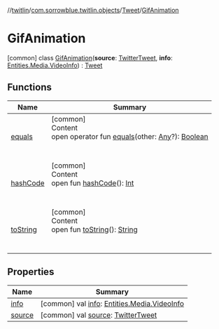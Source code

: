 //[twitlin](../../../index.md)/[com.sorrowblue.twitlin.objects](../../index.md)/[Tweet](../index.md)/[GifAnimation](index.md)



# GifAnimation  
 [common] class [GifAnimation](index.md)(**source**: [TwitterTweet](../../-twitter-tweet/index.md), **info**: [Entities.Media.VideoInfo](../../-entities/-media/-video-info/index.md)) : [Tweet](../index.md)   


## Functions  
  
|  Name|  Summary| 
|---|---|
| <a name="kotlin/Any/equals/#kotlin.Any?/PointingToDeclaration/"></a>[equals](../../../com.sorrowblue.twitlin.v2.users/-users-api/-expansion/-companion/index.md#%5Bkotlin%2FAny%2Fequals%2F%23kotlin.Any%3F%2FPointingToDeclaration%2F%5D%2FFunctions%2F1930806739)| <a name="kotlin/Any/equals/#kotlin.Any?/PointingToDeclaration/"></a>[common]  <br>Content  <br>open operator fun [equals](../../../com.sorrowblue.twitlin.v2.users/-users-api/-expansion/-companion/index.md#%5Bkotlin%2FAny%2Fequals%2F%23kotlin.Any%3F%2FPointingToDeclaration%2F%5D%2FFunctions%2F1930806739)(other: [Any](https://kotlinlang.org/api/latest/jvm/stdlib/kotlin/-any/index.html)?): [Boolean](https://kotlinlang.org/api/latest/jvm/stdlib/kotlin/-boolean/index.html)  <br><br><br>
| <a name="kotlin/Any/hashCode/#/PointingToDeclaration/"></a>[hashCode](../../../com.sorrowblue.twitlin.v2.users/-users-api/-expansion/-companion/index.md#%5Bkotlin%2FAny%2FhashCode%2F%23%2FPointingToDeclaration%2F%5D%2FFunctions%2F1930806739)| <a name="kotlin/Any/hashCode/#/PointingToDeclaration/"></a>[common]  <br>Content  <br>open fun [hashCode](../../../com.sorrowblue.twitlin.v2.users/-users-api/-expansion/-companion/index.md#%5Bkotlin%2FAny%2FhashCode%2F%23%2FPointingToDeclaration%2F%5D%2FFunctions%2F1930806739)(): [Int](https://kotlinlang.org/api/latest/jvm/stdlib/kotlin/-int/index.html)  <br><br><br>
| <a name="kotlin/Any/toString/#/PointingToDeclaration/"></a>[toString](../../../com.sorrowblue.twitlin.v2.users/-users-api/-expansion/-companion/index.md#%5Bkotlin%2FAny%2FtoString%2F%23%2FPointingToDeclaration%2F%5D%2FFunctions%2F1930806739)| <a name="kotlin/Any/toString/#/PointingToDeclaration/"></a>[common]  <br>Content  <br>open fun [toString](../../../com.sorrowblue.twitlin.v2.users/-users-api/-expansion/-companion/index.md#%5Bkotlin%2FAny%2FtoString%2F%23%2FPointingToDeclaration%2F%5D%2FFunctions%2F1930806739)(): [String](https://kotlinlang.org/api/latest/jvm/stdlib/kotlin/-string/index.html)  <br><br><br>


## Properties  
  
|  Name|  Summary| 
|---|---|
| <a name="com.sorrowblue.twitlin.objects/Tweet.GifAnimation/info/#/PointingToDeclaration/"></a>[info](info.md)| <a name="com.sorrowblue.twitlin.objects/Tweet.GifAnimation/info/#/PointingToDeclaration/"></a> [common] val [info](info.md): [Entities.Media.VideoInfo](../../-entities/-media/-video-info/index.md)   <br>
| <a name="com.sorrowblue.twitlin.objects/Tweet.GifAnimation/source/#/PointingToDeclaration/"></a>[source](index.md#%5Bcom.sorrowblue.twitlin.objects%2FTweet.GifAnimation%2Fsource%2F%23%2FPointingToDeclaration%2F%5D%2FProperties%2F1930806739)| <a name="com.sorrowblue.twitlin.objects/Tweet.GifAnimation/source/#/PointingToDeclaration/"></a> [common] val [source](index.md#%5Bcom.sorrowblue.twitlin.objects%2FTweet.GifAnimation%2Fsource%2F%23%2FPointingToDeclaration%2F%5D%2FProperties%2F1930806739): [TwitterTweet](../../-twitter-tweet/index.md)   <br>

